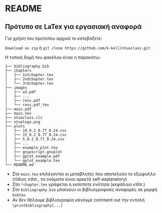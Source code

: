 # README
## Πρότυπο σε LaTex για εργασιακή αναφορά
Για χρήση του προτύπου αρχικά το κατεβάζετε:

`Download as zip` ή `git clone https://github.com/k-kell/ntuaclass.git`


Η τυπική δομή του φακέλου είναι η παρακάτω:

```
├── bibliography.bib
├── chapters
│   ├── 1stchapter.tex
│   ├── 2ndchapter.tex
│   └── 3rdchapter.tex
├── images
│   ├── a3.pdf
│   ├── ...
│   ├── ress.pdf
│   └── ress.pdf_tex
├── main.pdf
├── main.tex
├── ntuaclass.cls
├── ntualogo.png
├── plots
│   ├── 10_0.2_0.77_0.24.csv
│   ├── 15_0.2_0.77_0.24.csv
│   ├── 5_0.2_0.77_0.24.csv
│   ├── ...
│   ├── example_plot.tex
│   ├── gnupscript.gnuplot
│   ├── gplot_example.pdf
│   └── gplot_example.tex
└── README.md
```

* Στο `main.tex` επιλέγονται οι μεταβλητές που αποτελούν το εξώφυλλο (τίτλος κτλπ., τα ονόματα είναι αρκετά self-explanatory) 
* Στα `*chapter.tex` γράφεται η εκάστοτε ενότητα (κεφάλαιο κτλπ.)
* Στο `bibliography.bib` μπαίνουν οι βιβλιογραφικές αναφορές σε μορφή `bibtex`
* Αν δεν θέλουμε βιβλιογραφία κάνουμε comment out την εντολή `\printbibliography[...]`